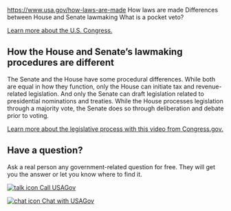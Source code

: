 

https://www.usa.gov/how-laws-are-made
How laws are made
Differences between House and Senate lawmaking
What is a pocket veto?

[Learn more about the U.S. Congress.](https://www.visitthecapitol.gov/explore/about-congress)

**How the House and Senate’s lawmaking procedures are different**
-------------------------------------------------------------------

The Senate and the House have some procedural differences. While both are equal in how they function, only the House can initiate tax and revenue-related legislation. And only the Senate can draft legislation related to presidential nominations and treaties. While the House processes legislation through a majority vote, the Senate does so through deliberation and debate prior to voting.

[Learn more about the legislative process with this video from Congress.gov.](https://www.congress.gov/legislative-process)

Have a question?
----------------

Ask a real person any government-related question for free. They will get you the answer or let you know where to find it.

[![talk icon](https://www.usa.gov/themes/custom/usagov/images/ICONS_talk.png) Call USAGov](https://www.usa.gov/phone)

[![chat icon](https://www.usa.gov/themes/custom/usagov/images/ICONS_chat.png) Chat with USAGov](https://www.usa.gov/chat)
